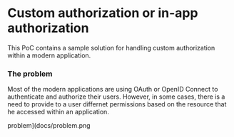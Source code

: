 # Custom authorization or in-app authorization

This PoC contains a sample solution for handling custom authorization within a modern application.

### The problem

Most of the modern applications are using OAuth or OpenID Connect to authenticate and authorize their users. However, in some cases, there is a need to provide to a user differnet permissions based on the resource that he accessed within an application.

problem](docs/problem.png

